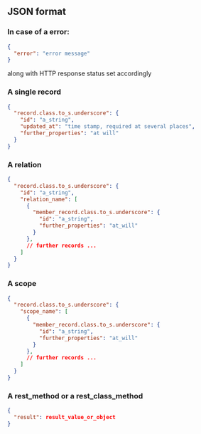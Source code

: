 ## JSON format

### In case of a error:
```json
{
  "error": "error message"
}
```
along with HTTP response status set accordingly

### A single record
```json
{
  "record.class.to_s.underscore": {
    "id": "a_string",
    "updated_at": "time stamp, required at several places",
    "further_properties": "at will"
  }
}
```

### A relation
```json
{
  "record.class.to_s.underscore": {
    "id": "a_string",
    "relation_name": [
      {
        "member_record.class.to_s.underscore": {
          "id": "a_string",
          "further_properties": "at_will"
        }
      },
      // further records ...
    ]
  }
}
```

### A scope
```json
{
  "record.class.to_s.underscore": {
    "scope_name": [
      {
        "member_record.class.to_s.underscore": {
          "id": "a_string",
          "further_properties": "at_will"
        }
      },
      // further records ...
    ]
  }
}
```

### A rest_method or a rest_class_method
```json
{
  "result": result_value_or_object
}
```